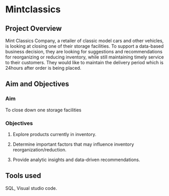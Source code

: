 # Mintclassics
## Project Overview
Mint Classics Company, a retailer of classic model cars and other vehicles, is looking at closing one of their storage facilities. 
To support a data-based business decision, they are looking for suggestions and recommendations for reorganizing or reducing inventory, while still maintaining timely service to their customers. They would like to maintain the delivery period which is 24hours after order is being placed.
## Aim and Objectives
### Aim 
To close down one storage facilities
### Objectives
1. Explore products currently in inventory.

2. Determine important factors that may influence inventory reorganization/reduction.

3. Provide analytic insights and data-driven recommendations.
## Tools used 
SQL, Visual studio code.

